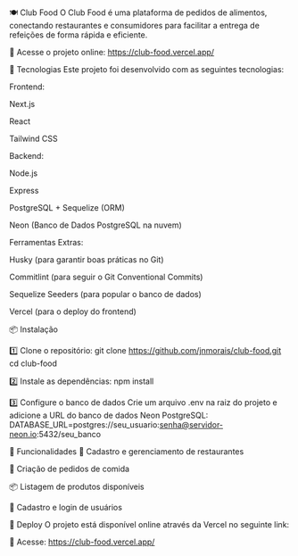 🍽️ Club Food
O Club Food é uma plataforma de pedidos de alimentos, conectando restaurantes e consumidores para facilitar a entrega de refeições de forma rápida e eficiente.

🔗 Acesse o projeto online: https://club-food.vercel.app/

🚀 Tecnologias
Este projeto foi desenvolvido com as seguintes tecnologias:

Frontend:

Next.js

React

Tailwind CSS

Backend:

Node.js

Express

PostgreSQL + Sequelize (ORM)

Neon (Banco de Dados PostgreSQL na nuvem)

Ferramentas Extras:

Husky (para garantir boas práticas no Git)

Commitlint (para seguir o Git Conventional Commits)

Sequelize Seeders (para popular o banco de dados)

Vercel (para o deploy do frontend)

📦 Instalação

1️⃣ Clone o repositório:
git clone https://github.com/jnmorais/club-food.git  
cd club-food  

2️⃣ Instale as dependências:
npm install  

3️⃣ Configure o banco de dados
Crie um arquivo .env na raiz do projeto e adicione a URL do banco de dados Neon PostgreSQL: 
DATABASE_URL=postgres://seu_usuario:senha@servidor-neon.io:5432/seu_banco 


🔧 Funcionalidades
🍔 Cadastro e gerenciamento de restaurantes

🛒 Criação de pedidos de comida

📦 Listagem de produtos disponíveis

👤 Cadastro e login de usuários 


🚀 Deploy
O projeto está disponível online através da Vercel no seguinte link:

🔗 Acesse: https://club-food.vercel.app/
